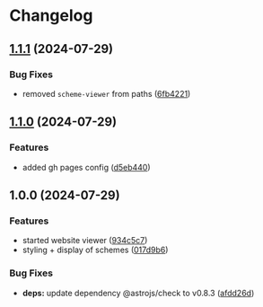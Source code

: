 # Changelog

## [1.1.1](https://github.com/nico-i/scheme-viewer/compare/v1.1.0...v1.1.1) (2024-07-29)


### Bug Fixes

* removed `scheme-viewer` from paths ([6fb4221](https://github.com/nico-i/scheme-viewer/commit/6fb42210c0fbb47b2eaf2b1034537b01700d5ff5))

## [1.1.0](https://github.com/nico-i/scheme-viewer/compare/v1.0.0...v1.1.0) (2024-07-29)


### Features

* added gh pages config ([d5eb440](https://github.com/nico-i/scheme-viewer/commit/d5eb4405d32134c5cd96e49cd2a8e7c708d76900))

## 1.0.0 (2024-07-29)


### Features

* started website viewer ([934c5c7](https://github.com/nico-i/scheme-viewer/commit/934c5c7b237e7185c5cc62dbb144a23351bb5c91))
* styling + display of schemes ([017d9b6](https://github.com/nico-i/scheme-viewer/commit/017d9b61d80da093f7cf818cec5546cf315b0295))


### Bug Fixes

* **deps:** update dependency @astrojs/check to v0.8.3 ([afdd26d](https://github.com/nico-i/scheme-viewer/commit/afdd26d5b06b57c9f7ef7192fce9328c8910bb28))
